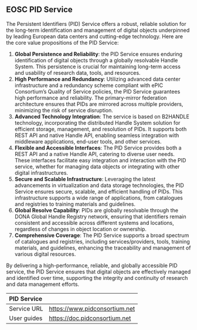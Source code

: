 ## EOSC PID Service

The Persistent Identifiers (PID) Service offers a robust, reliable solution for the long-term identification and management of digital objects underpinned by leading European data centers and cutting-edge technology. Here are the core value propositions of the PID Service:

1. **Global Persistence and Reliability**: the PID Service ensures enduring identification of digital objects through a globally resolvable Handle System. This persistence is crucial for maintaining long-term access and usability of research data, tools, and resources.
2. **High Performance and Redundancy**: Utilizing advanced data center infrastructure and a redundancy scheme compliant with ePIC Consortium’s Quality of Service policies, the PID Service guarantees high performance and reliability. The primary-mirror federation architecture ensures that PIDs are mirrored across multiple providers, minimizing the risk of service disruption.
3. **Advanced Technology Integration**: The service is based on B2HANDLE technology, incorporating the distributed Handle System solution for efficient storage, management, and resolution of PIDs. It supports both REST API and native Handle API, enabling seamless integration with middleware applications, end-user tools, and other services.
4. **Flexible and Accessible Interfaces**: The PID Service provides both a REST API and a native Handle API, catering to diverse user needs. These interfaces facilitate easy integration and interaction with the PID service, whether for managing data objects or integrating with other digital infrastructures.
5. **Secure and Scalable Infrastructure**: Leveraging the latest advancements in virtualization and data storage technologies, the PID Service ensures secure, scalable, and efficient handling of PIDs. This infrastructure supports a wide range of applications, from catalogues and registries to training materials and guidelines.
6. **Global Resolve Capability**: PIDs are globally resolvable through the DONA Global Handle Registry network, ensuring that identifiers remain consistent and accessible across different systems and locations, regardless of changes in object location or ownership.
7. **Comprehensive Coverage**: The PID Service supports a broad spectrum of catalogues and registries, including services/providers, tools, training materials, and guidelines, enhancing the traceability and management of various digital resources.

By delivering a high-performance, reliable, and globally accessible PID service, the PID Service ensures that digital objects are effectively managed and identified over time, supporting the integrity and continuity of research and data management efforts.

| PID Service |                                 |
| :---------- | :------------------------------ |
| Service URL | <https://www.pidconsortium.net> |
| User guides | <https://doc.pidconsortium.net> |
